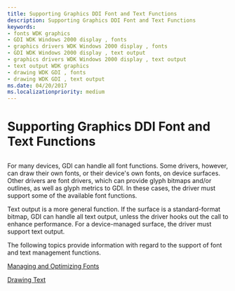 ```yaml
---
title: Supporting Graphics DDI Font and Text Functions
description: Supporting Graphics DDI Font and Text Functions
keywords:
- fonts WDK graphics
- GDI WDK Windows 2000 display , fonts
- graphics drivers WDK Windows 2000 display , fonts
- GDI WDK Windows 2000 display , text output
- graphics drivers WDK Windows 2000 display , text output
- text output WDK graphics
- drawing WDK GDI , fonts
- drawing WDK GDI , text output
ms.date: 04/20/2017
ms.localizationpriority: medium
---
```


# Supporting Graphics DDI Font and Text Functions


## <span id="ddk_supporting_graphics_ddi_font_and_text_functions_gg"></span><span id="DDK_SUPPORTING_GRAPHICS_DDI_FONT_AND_TEXT_FUNCTIONS_GG"></span>


For many devices, GDI can handle all font functions. Some drivers, however, can draw their own fonts, or their device's own fonts, on device surfaces. Other drivers are font drivers, which can provide glyph bitmaps and/or outlines, as well as glyph metrics to GDI. In these cases, the driver must support some of the available font functions.

Text output is a more general function. If the surface is a standard-format bitmap, GDI can handle all text output, unless the driver hooks out the call to enhance performance. For a device-managed surface, the driver must support text output.

The following topics provide information with regard to the support of font and text management functions.

[Managing and Optimizing Fonts](managing-and-optimizing-fonts.md)

[Drawing Text](drawing-text.md)

 

 





